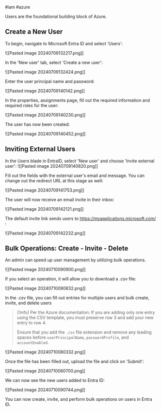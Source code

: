 #iam #azure 

Users are the foundational building block of Azure.

## Create a New User

To begin, navigate to Microsoft Entra ID and select 'Users':

![[Pasted image 20240709132217.png]]

In the 'New user' tab, select 'Create a new user':

![[Pasted image 20240709132424.png]]

Enter the user principal name and password:

![[Pasted image 20240709140142.png]]

In the properties, assignments page, fill out the required information and required roles for the user:

![[Pasted image 20240709140230.png]]

The user has now been created:

![[Pasted image 20240709140452.png]]

## Inviting External Users
In the Users blade in EntraID, select 'New user' and choose 'Invite external user':
![[Pasted image 20240709140820.png]]

Fill out the fields with the external user's email and message. You can change out the redirect URL at this stage as well:

![[Pasted image 20240709141753.png]]

The user will now receive an email invite in their inbox:

![[Pasted image 20240709142121.png]]

The default invite link sends users to https://myapplications.microsoft.com/ :

![[Pasted image 20240709142232.png]]
## Bulk Operations: Create - Invite - Delete
An admin can speed up user management by utilizing bulk operations. 

![[Pasted image 20240710090900.png]]

If you select an operation, it will allow you to download a .csv file:

![[Pasted image 20240710090832.png]]

In the .csv file, you can fill out entries for multiple users and bulk create, invite, and delete users

> [!info] Per the Azure documentation:
>If you are adding only one entry using the CSV template, you must preserve row 3 and add your new entry to row 4. 
>
>Ensure that you add the `.csv` file extension and remove any leading spaces before `userPrincipalName`, `passwordProfile`, and `accountEnabled`.

![[Pasted image 20240710080332.png]]

Once the file has been filled out, upload the file and click on 'Submit':

![[Pasted image 20240710080700.png]]

We can now see the new users added to Entra ID:

![[Pasted image 20240710090744.png]]

You can now create, invite, and perform bulk operations on users in Entra ID. 